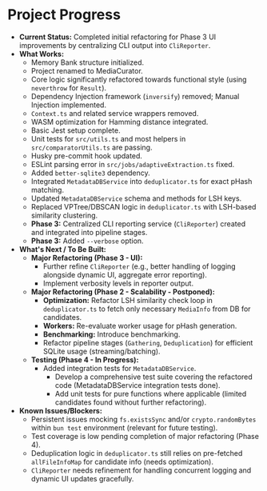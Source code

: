 <!-- Version: 1.4 | Last Updated: 2025-04-06 | Updated By: Cline -->

# Project Progress

- **Current Status:** Completed initial refactoring for Phase 3 UI improvements by centralizing CLI output into `CliReporter`.
- **What Works:**
  - Memory Bank structure initialized.
  - Project renamed to MediaCurator.
  - Core logic significantly refactored towards functional style (using `neverthrow` for `Result`).
  - Dependency Injection framework (`inversify`) removed; Manual Injection implemented.
  - `Context.ts` and related service wrappers removed.
  - WASM optimization for Hamming distance integrated.
  - Basic Jest setup complete.
  - Unit tests for `src/utils.ts` and most helpers in `src/comparatorUtils.ts` are passing.
  - Husky pre-commit hook updated.
  - ESLint parsing error in `src/jobs/adaptiveExtraction.ts` fixed.
  - Added `better-sqlite3` dependency.
  - Integrated `MetadataDBService` into `deduplicator.ts` for exact pHash matching.
  - Updated `MetadataDBService` schema and methods for LSH keys.
  - Replaced VPTree/DBSCAN logic in `deduplicator.ts` with LSH-based similarity clustering.
  - **Phase 3:** Centralized CLI reporting service (`CliReporter`) created and integrated into pipeline stages.
  - **Phase 3:** Added `--verbose` option.
- **What's Next / To Be Built:**
  - **Major Refactoring (Phase 3 - UI):**
    - Further refine `CliReporter` (e.g., better handling of logging alongside dynamic UI, aggregate error reporting).
    - Implement verbosity levels in reporter output.
  - **Major Refactoring (Phase 2 - Scalability - Postponed):**
    - **Optimization:** Refactor LSH similarity check loop in `deduplicator.ts` to fetch only necessary `MediaInfo` from DB for candidates.
    - **Workers:** Re-evaluate worker usage for pHash generation.
    - **Benchmarking:** Introduce benchmarking.
    - Refactor pipeline stages (`Gathering`, `Deduplication`) for efficient SQLite usage (streaming/batching).
  - **Testing (Phase 4 - In Progress):**
    - Added integration tests for `MetadataDBService`.
      - Develop a comprehensive test suite covering the refactored code (MetadataDBService integration tests done).
      - Add unit tests for pure functions where applicable (limited candidates found without further refactoring).
- **Known Issues/Blockers:**
  - Persistent issues mocking `fs.existsSync` and/or `crypto.randomBytes` within `bun test` environment (relevant for future testing).
  - Test coverage is low pending completion of major refactoring (Phase 4).
  - Deduplication logic in `deduplicator.ts` still relies on pre-fetched `allFileInfoMap` for candidate info (needs optimization).
  - `CliReporter` needs refinement for handling concurrent logging and dynamic UI updates gracefully.
